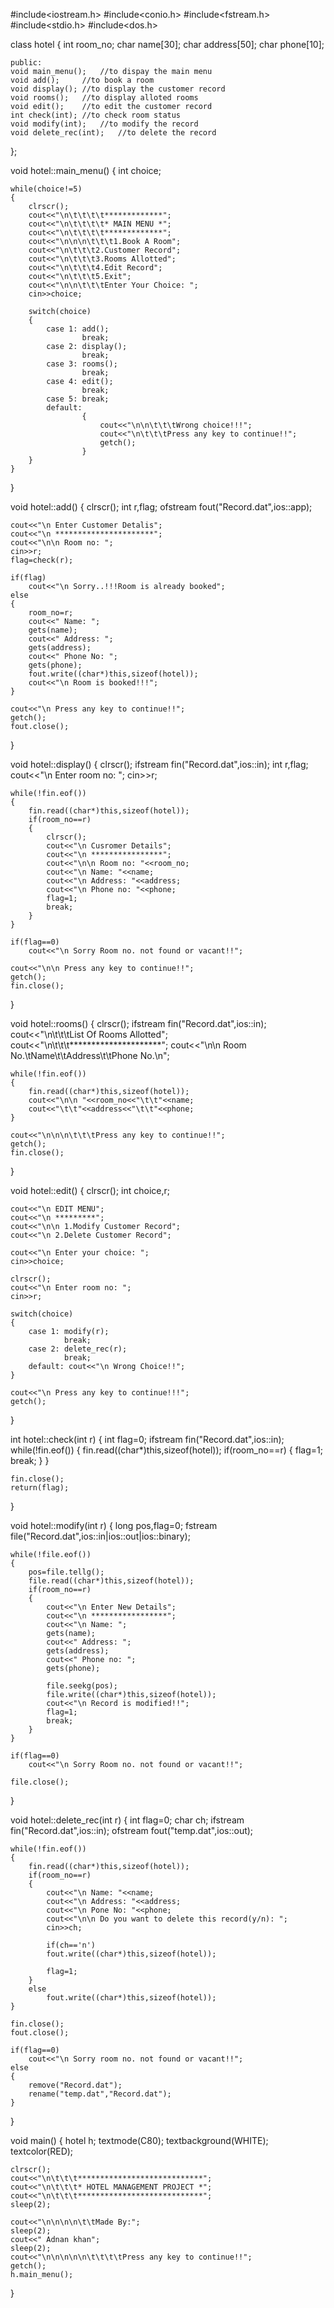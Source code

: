 #include<iostream.h>
#include<conio.h>
#include<fstream.h>
#include<stdio.h>
#include<dos.h>
 
class hotel
{
	int room_no;
	char name[30];
	char address[50];
	char phone[10];
	
	public:
	void main_menu();	//to dispay the main menu
	void add();		//to book a room
	void display();	//to display the customer record
	void rooms();	//to display alloted rooms
	void edit();	//to edit the customer record
	int check(int);	//to check room status
	void modify(int);	//to modify the record
	void delete_rec(int);	//to delete the record
};
 
void hotel::main_menu()
{
	int choice;
	
	while(choice!=5)
	{
		clrscr();
		cout<<"\n\t\t\t\t*************";
		cout<<"\n\t\t\t\t* MAIN MENU *";
		cout<<"\n\t\t\t\t*************";
		cout<<"\n\n\n\t\t\t1.Book A Room";
		cout<<"\n\t\t\t2.Customer Record";
		cout<<"\n\t\t\t3.Rooms Allotted";
		cout<<"\n\t\t\t4.Edit Record";
		cout<<"\n\t\t\t5.Exit";
		cout<<"\n\n\t\t\tEnter Your Choice: ";
		cin>>choice;
		
		switch(choice)
		{
			case 1: add();
					break;
			case 2: display();
					break;
			case 3: rooms();
					break;
			case 4: edit();
					break;
			case 5: break;
			default:
					{
						cout<<"\n\n\t\t\tWrong choice!!!";
						cout<<"\n\t\t\tPress any key to continue!!";
						getch();
					}
		}
	}
}
 
void hotel::add()
{
	clrscr();
	int r,flag;
	ofstream fout("Record.dat",ios::app);
	
	cout<<"\n Enter Customer Detalis";
	cout<<"\n **********************";
	cout<<"\n\n Room no: ";
	cin>>r;
	flag=check(r);
	
	if(flag)
		cout<<"\n Sorry..!!!Room is already booked";
	else
	{
		room_no=r;
		cout<<" Name: ";
		gets(name);
		cout<<" Address: ";
		gets(address);
		cout<<" Phone No: ";
		gets(phone);
		fout.write((char*)this,sizeof(hotel));
		cout<<"\n Room is booked!!!";
	}
	
	cout<<"\n Press any key to continue!!";
	getch();
	fout.close();
}
 
void hotel::display()
{
	clrscr();
	ifstream fin("Record.dat",ios::in);
	int r,flag;
	cout<<"\n Enter room no: ";
	cin>>r;
	
	while(!fin.eof())
	{
		fin.read((char*)this,sizeof(hotel));
		if(room_no==r)
		{
			clrscr();
			cout<<"\n Cusromer Details";
			cout<<"\n ****************";
			cout<<"\n\n Room no: "<<room_no;
			cout<<"\n Name: "<<name;
			cout<<"\n Address: "<<address;
			cout<<"\n Phone no: "<<phone;
			flag=1;
			break;
		}
	}
	
	if(flag==0)
		cout<<"\n Sorry Room no. not found or vacant!!";
		
	cout<<"\n\n Press any key to continue!!";
	getch();
	fin.close();
}
 
void hotel::rooms()
{
	clrscr();
	ifstream fin("Record.dat",ios::in);
	cout<<"\n\t\t\tList Of Rooms Allotted";
	cout<<"\n\t\t\t*********************";
	cout<<"\n\n Room No.\tName\t\tAddress\t\tPhone No.\n";
	
	while(!fin.eof())
	{
		fin.read((char*)this,sizeof(hotel));
		cout<<"\n\n "<<room_no<<"\t\t"<<name;
		cout<<"\t\t"<<address<<"\t\t"<<phone;
	}
	
	cout<<"\n\n\n\t\t\tPress any key to continue!!";
	getch();
	fin.close();
}
 
void hotel::edit()
{
	clrscr();
	int choice,r;
	
	cout<<"\n EDIT MENU";
	cout<<"\n *********";
	cout<<"\n\n 1.Modify Customer Record";
	cout<<"\n 2.Delete Customer Record";
	
	cout<<"\n Enter your choice: ";
	cin>>choice;
	
	clrscr();
	cout<<"\n Enter room no: ";
	cin>>r;
	
	switch(choice)
	{
		case 1: modify(r);
				break;
		case 2: delete_rec(r);
				break;
		default: cout<<"\n Wrong Choice!!";
	}
	
	cout<<"\n Press any key to continue!!!";
	getch();
}
 
int hotel::check(int r)
{
	int flag=0;
	ifstream fin("Record.dat",ios::in);
	while(!fin.eof())
	{
		fin.read((char*)this,sizeof(hotel));
		if(room_no==r)
		{
			flag=1;
				break;
		}
	}
	
	fin.close();
	return(flag);
}
 
void hotel::modify(int r)
{
	long pos,flag=0;
	fstream file("Record.dat",ios::in|ios::out|ios::binary);
	
	while(!file.eof())
	{
		pos=file.tellg();
		file.read((char*)this,sizeof(hotel));
		if(room_no==r)
		{
			cout<<"\n Enter New Details";
			cout<<"\n *****************";
			cout<<"\n Name: ";
			gets(name);
			cout<<" Address: ";
			gets(address);
			cout<<" Phone no: ";
			gets(phone);
			
			file.seekg(pos);
			file.write((char*)this,sizeof(hotel));
			cout<<"\n Record is modified!!";
			flag=1;
			break;
		}
	}
	
	if(flag==0)
		cout<<"\n Sorry Room no. not found or vacant!!";
		
	file.close();
}
 
void hotel::delete_rec(int r)
{
	int flag=0;
	char ch;
	ifstream fin("Record.dat",ios::in);
	ofstream fout("temp.dat",ios::out);
	
	while(!fin.eof())
	{
		fin.read((char*)this,sizeof(hotel));
		if(room_no==r)
		{
			cout<<"\n Name: "<<name;
			cout<<"\n Address: "<<address;
			cout<<"\n Pone No: "<<phone;
			cout<<"\n\n Do you want to delete this record(y/n): ";
			cin>>ch;
			
			if(ch=='n')
			fout.write((char*)this,sizeof(hotel));
			
			flag=1;
		}
		else
			fout.write((char*)this,sizeof(hotel));
	}
	
	fin.close();
	fout.close();
	
	if(flag==0)
		cout<<"\n Sorry room no. not found or vacant!!";
	else
	{
		remove("Record.dat");
		rename("temp.dat","Record.dat");
	}
}
 
void main()
{
	hotel h;
	textmode(C80);
	textbackground(WHITE);
	textcolor(RED);
	
	clrscr();
	cout<<"\n\t\t\t****************************";
	cout<<"\n\t\t\t* HOTEL MANAGEMENT PROJECT *";
	cout<<"\n\t\t\t****************************";
	sleep(2);
	
	cout<<"\n\n\n\n\t\tMade By:";
	sleep(2);
	cout<<" Adnan khan";
	sleep(2);
	cout<<"\n\n\n\n\n\t\t\t\tPress any key to continue!!";
	getch();
	h.main_menu();
}




